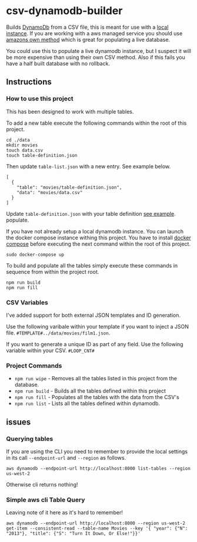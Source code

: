 # csv-dynamodb-builder
Builds [DynamoDb](https://docs.aws.amazon.com/amazondynamodb/latest/developerguide/Introduction.html) from a CSV file, this is meant for use with a [local instance](https://docs.aws.amazon.com/amazondynamodb/latest/developerguide/DynamoDBLocal.html). 
If you are working with a aws managed service you should use 
[amazons own method](https://aws.amazon.com/blogs/database/implementing-bulk-csv-ingestion-to-amazon-dynamodb/)
which is great for populating a live database.

You could use this to populate a live dynamodb instance, but I suspect it will be more expensive than using their own CSV method. 
Also if this fails you have a half built database with no rollback.

## Instructions
### How to use this project
This has been designed to work with multiple tables. 

To add a new table execute the following commands within the root of this project.
```
cd ./data
mkdir movies
touch data.csv
touch table-definition.json
```
Then update `table-list.json` with a new entry. See example below.
```
[
  {
    "table": "movies/table-definition.json",
    "data": "movies/data.csv"
  }
]
``` 
Update `table-definition.json` with your table definition [see example](https://docs.aws.amazon.com/amazondynamodb/latest/APIReference/API_CreateTable.html).
populate.

If you have not already setup a local dynamodb instance. 
You can launch the docker compose instance withing this project. 
You have to install [docker compose](https://docs.docker.com/compose/install/) before executing the next command within the root of this project. 
```
sudo docker-compose up
```
To build and populate all the tables simply execute these commands in sequence from within the project root.
```
npm run build
npm run fill
```
### CSV Variables
I've added support for both external JSON templates and ID generation. 

Use the following varibale within your template if you want to inject a JSON file.
```#TEMPLATE#../data/movies/film1.json```. 

If you want to generate a unique ID as part of any field. Use the following variable within your CSV.
```#LOOP_CNT#```

### Project Commands
* `npm run wipe` - Removes all the tables listed in this project from the database.
* `npm run build` - Builds all the tables defined within this project
* `npm run fill` - Populates all the tables with the data from the CSV's
* `npm run list` - Lists all the tables defined within dynamodb.

## issues
### Querying tables
If you are using the CLI you need to remember to provide the local settings in its call `--endpoint-url` and `--region` as follows.

```
aws dynamodb --endpoint-url http://localhost:8000 list-tables --region us-west-2
```
Otherwise cli returns nothing!

### Simple aws cli Table Query
Leaving note of it here as it's hard to remember! 
```
aws dynamodb --endpoint-url http://localhost:8000 --region us-west-2 get-item --consistent-read --table-name Movies --key '{ "year": {"N": "2013"}, "title": {"S": "Turn It Down, Or Else!"}}'
```